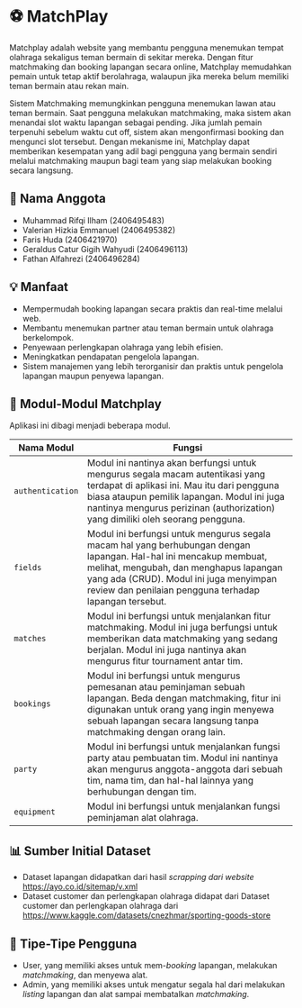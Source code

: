 # ⚽ MatchPlay

Matchplay adalah website yang membantu pengguna menemukan tempat olahraga sekaligus teman bermain di sekitar mereka. Dengan fitur matchmaking dan booking lapangan secara online, Matchplay memudahkan pemain untuk tetap aktif berolahraga, walaupun jika mereka belum memiliki teman bermain atau rekan main.

Sistem Matchmaking memungkinkan pengguna menemukan lawan atau teman bermain. Saat pengguna melakukan matchmaking, maka sistem akan menandai slot waktu lapangan sebagai pending. Jika jumlah pemain terpenuhi sebelum waktu cut off, sistem akan mengonfirmasi booking dan mengunci slot tersebut. Dengan mekanisme ini, Matchplay dapat memberikan kesempatan yang adil bagi pengguna yang bermain sendiri melalui matchmaking maupun bagi team yang siap melakukan booking secara langsung.

## 👥 Nama Anggota
- Muhammad Rifqi Ilham (2406495483)
- Valerian Hizkia Emmanuel (2406495382)
- Faris Huda (2406421970)
- Geraldus Catur Gigih Wahyudi (2406496113)
- Fathan Alfahrezi (2406496284)

## 💡 Manfaat
- Mempermudah booking lapangan secara praktis dan real-time melalui web.
- Membantu menemukan partner atau teman bermain untuk olahraga berkelompok.
- Penyewaan perlengkapan olahraga yang lebih efisien.
- Meningkatkan pendapatan pengelola lapangan.
- Sistem manajemen yang lebih terorganisir dan praktis untuk pengelola lapangan maupun penyewa lapangan.

## 🧰 Modul-Modul Matchplay
Aplikasi ini dibagi menjadi beberapa modul.

| Nama Modul | Fungsi |
|------------|--------|
| ```authentication``` | Modul ini nantinya akan berfungsi untuk mengurus segala macam autentikasi yang terdapat di aplikasi ini. Mau itu dari pengguna biasa ataupun pemilik lapangan. Modul ini juga nantinya mengurus perizinan (authorization) yang dimiliki oleh seorang pengguna. |
|```fields```| Modul ini berfungsi untuk mengurus segala macam hal yang berhubungan dengan lapangan. Hal-hal ini mencakup membuat, melihat, mengubah, dan menghapus lapangan yang ada (CRUD). Modul ini juga menyimpan review dan penilaian pengguna terhadap lapangan tersebut. |
| ```matches``` | Modul ini berfungsi untuk menjalankan fitur matchmaking. Modul ini juga berfungsi untuk memberikan data matchmaking yang sedang berjalan. Modul ini juga nantinya akan mengurus fitur tournament antar tim. |
| ```bookings``` | Modul ini berfungsi untuk mengurus pemesanan atau peminjaman sebuah lapangan. Beda dengan matchmaking, fitur ini digunakan untuk orang yang ingin menyewa sebuah lapangan secara langsung tanpa matchmaking dengan orang lain. |
| ```party``` | Modul ini berfungsi untuk menjalankan fungsi party atau pembuatan tim. Modul ini nantinya akan mengurus anggota-anggota dari sebuah tim, nama tim, dan hal-hal lainnya yang berhubungan dengan tim. |
| ```equipment``` | Modul ini berfungsi untuk menjalankan fungsi peminjaman alat olahraga. |

## 📊 Sumber Initial Dataset
- Dataset lapangan didapatkan dari hasil <i>scrapping dari website</i> https://ayo.co.id/sitemap/v.xml
- Dataset customer dan perlengkapan olahraga didapat dari Dataset customer dan perlengkapan olahraga dari https://www.kaggle.com/datasets/cnezhmar/sporting-goods-store

## 👤 Tipe-Tipe Pengguna
- User, yang memiliki akses untuk mem-<i>booking</i> lapangan, melakukan <i>matchmaking</i>, dan menyewa alat.
- Admin, yang memiliki akses untuk mengatur segala hal dari melakukan <i>listing</i> lapangan dan alat sampai membatalkan <i>matchmaking</i>.
